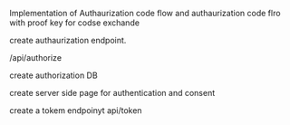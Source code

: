 Implementation of Authaurization code flow and authaurization code flro with proof key for codse exchande


create authaurization endpoint.

/api/authorize


create authorization DB


create server side page for authentication and consent

create a tokem endpoinyt
api/token